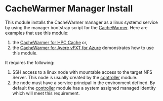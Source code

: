 # CacheWarmer Manager Install

This module installs the CacheWarmer manager as a linux systemd service by using the manager bootstrap script for the [CacheWarmer](../../../go/cmd/cachewarmer).  Here are examples that use this module:
1. the [CacheWarmer for HPC Cache](../../examples/HPC%20Cache/cachewarmer) or, 
2. the [CacheWarmer for Avere vFXT for Azure](../../examples/vfxt/cachewarmer) demonstrates how to use this module.

It requires the following:
1. SSH access to a linux node with mountable access to the target NFS Server.  This node is usually created by the [controller](../controller3) module.
2. the node must have a service principal in the environment defined.  By default the [controller](../controller3) module has a system assigned managed identity which will meet this requirement.
